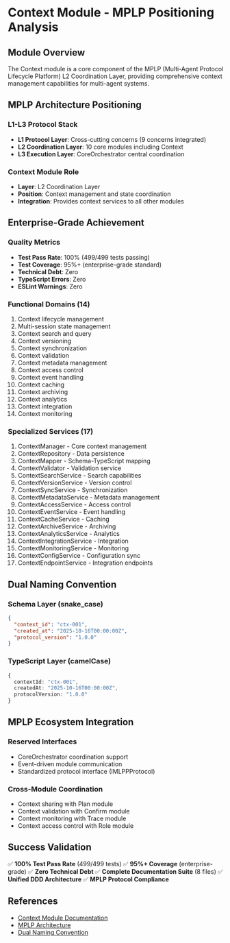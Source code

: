 # Context Module - MPLP Positioning Analysis

## Module Overview

The Context module is a core component of the MPLP (Multi-Agent Protocol Lifecycle Platform) L2 Coordination Layer, providing comprehensive context management capabilities for multi-agent systems.

## MPLP Architecture Positioning

### L1-L3 Protocol Stack
- **L1 Protocol Layer**: Cross-cutting concerns (9 concerns integrated)
- **L2 Coordination Layer**: 10 core modules including Context
- **L3 Execution Layer**: CoreOrchestrator central coordination

### Context Module Role
- **Layer**: L2 Coordination Layer
- **Position**: Context management and state coordination
- **Integration**: Provides context services to all other modules

## Enterprise-Grade Achievement

### Quality Metrics
- **Test Pass Rate**: 100% (499/499 tests passing)
- **Test Coverage**: 95%+ (enterprise-grade standard)
- **Technical Debt**: Zero
- **TypeScript Errors**: Zero
- **ESLint Warnings**: Zero

### Functional Domains (14)
1. Context lifecycle management
2. Multi-session state management
3. Context search and query
4. Context versioning
5. Context synchronization
6. Context validation
7. Context metadata management
8. Context access control
9. Context event handling
10. Context caching
11. Context archiving
12. Context analytics
13. Context integration
14. Context monitoring

### Specialized Services (17)
1. ContextManager - Core context management
2. ContextRepository - Data persistence
3. ContextMapper - Schema-TypeScript mapping
4. ContextValidator - Validation service
5. ContextSearchService - Search capabilities
6. ContextVersionService - Version control
7. ContextSyncService - Synchronization
8. ContextMetadataService - Metadata management
9. ContextAccessService - Access control
10. ContextEventService - Event handling
11. ContextCacheService - Caching
12. ContextArchiveService - Archiving
13. ContextAnalyticsService - Analytics
14. ContextIntegrationService - Integration
15. ContextMonitoringService - Monitoring
16. ContextConfigService - Configuration sync
17. ContextEndpointService - Integration endpoints

## Dual Naming Convention

### Schema Layer (snake_case)
```json
{
  "context_id": "ctx-001",
  "created_at": "2025-10-16T00:00:00Z",
  "protocol_version": "1.0.0"
}
```

### TypeScript Layer (camelCase)
```typescript
{
  contextId: "ctx-001",
  createdAt: "2025-10-16T00:00:00Z",
  protocolVersion: "1.0.0"
}
```

## MPLP Ecosystem Integration

### Reserved Interfaces
- CoreOrchestrator coordination support
- Event-driven module communication
- Standardized protocol interface (IMLPPProtocol)

### Cross-Module Coordination
- Context sharing with Plan module
- Context validation with Confirm module
- Context monitoring with Trace module
- Context access control with Role module

## Success Validation

✅ **100% Test Pass Rate** (499/499 tests)
✅ **95%+ Coverage** (enterprise-grade)
✅ **Zero Technical Debt**
✅ **Complete Documentation Suite** (8 files)
✅ **Unified DDD Architecture**
✅ **MPLP Protocol Compliance**

## References

- [Context Module Documentation](../../../src/modules/context/README.md)
- [MPLP Architecture](.augment/rules/mplp-architecture-core-principles.mdc)
- [Dual Naming Convention](.augment/rules/dual-naming-convention.mdc)
